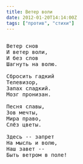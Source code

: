 ```yaml
---
title: Ветер воли
date: 2012-01-20T14:14:00Z
tags: ["против", "стихи"]
---
```


<pre>

Ветер снов
И ветер воли,
И без слов
Шагнуть на волю.

Сбросить гадкий
Телевизор,
Запах сладкий.
Мозг пронизан.

Песня славы,
Зов мечты,
Мира право,
Слёз цветы.

Здесь -- запрет
На мысль и волю,
Наш завет --
Быть ветром в поле!

</pre>